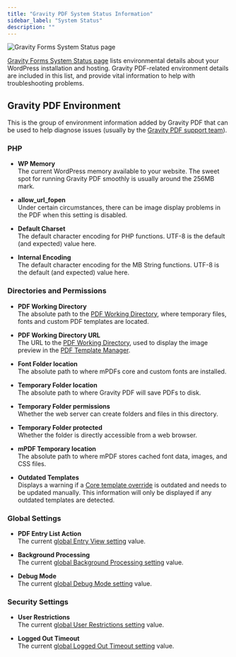 ```yaml
---
title: "Gravity PDF System Status Information"
sidebar_label: "System Status"
description: ""
---
```


![Gravity Forms System Status page](https://resources.gravitypdf.com/uploads/2021/04/v6-System-Status-Page.png)

[Gravity Forms System Status page](https://docs.gravityforms.com/checking-environment-details/) lists environmental details about your WordPress installation and hosting. Gravity PDF-related environment details are included in this list, and provide vital information to help with troubleshooting problems.

## Gravity PDF Environment

This is the group of environment information added by Gravity PDF that can be used to help diagnose issues (usually by the [Gravity PDF support team](https://gravitypdf.com/support/)).

### PHP

* **WP Memory** <br />
The current WordPress memory available to your website. The sweet spot for running Gravity PDF smoothly is usually around the 256MB mark.

* **allow_url_fopen** <br />
Under certain circumstances, there can be image display problems in the PDF when this setting is disabled.

* **Default Charset** <br />
The default character encoding for PHP functions. UTF-8 is the default (and expected) value here.

* **Internal Encoding** <br />
The default character encoding for the MB String functions. UTF-8 is the default (and expected) value here.

### Directories and Permissions

* **PDF Working Directory** <br />
The absolute path to the [PDF Working Directory](../developers/first-custom-pdf.md#pdf-working-directory), where temporary files, fonts and custom PDF templates are located.

* **PDF Working Directory URL** <br />
  The URL to the [PDF Working Directory](../developers/first-custom-pdf.md#pdf-working-directory), used to display the image preview in the [PDF Template Manager](pdf-template-manager.md).

* **Font Folder location** <br />
The absolute path to where mPDFs core and custom fonts are installed.

* **Temporary Folder location** <br />
The absolute path to where Gravity PDF will save PDFs to disk. 

* **Temporary Folder permissions** <br />
Whether the web server can create folders and files in this directory.

* **Temporary Folder protected** <br />
Whether the folder is directly accessible from a web browser.

* **mPDF Temporary location** <br />
The absolute path to where mPDF stores cached font data, images, and CSS files.

* **Outdated Templates** <br />
Displays a warning if a [Core template override](../developers/template-hierarchy.md#how-do-i-modify-core-templates) is outdated and needs to be updated manually. This information will only be displayed if any outdated templates are detected.

### Global Settings

* **PDF Entry List Action** <br />
The current [global Entry View setting](global-settings.md#entry-view) value.

* **Background Processing** <br />
The current [global Background Processing setting](global-settings.md#background-processing) value.

* **Debug Mode** <br />
The current [global Debug Mode setting](global-settings.md#debug-mode) value.

### Security Settings

* **User Restrictions** <br />
The current [global User Restrictions setting](global-settings.md#user-restriction) value.

* **Logged Out Timeout** <br />
The current [global Logged Out Timeout setting](global-settings.md#logged-out-timeout) value.
